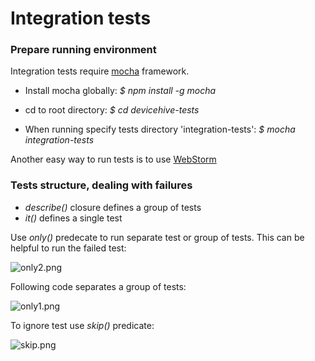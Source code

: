 # Integration tests #

### Prepare running environment ###

Integration tests require [mocha](http://mochajs.org/) framework.

* Install mocha globally: *$ npm install -g mocha*

* cd to root directory: *$ cd devicehive-tests*

* When running specify tests directory 'integration-tests': *$ mocha integration-tests*

Another easy way to run tests is to use [WebStorm](https://www.youtube.com/watch?v=4mKiGkokyx8)

### Tests structure, dealing with failures ###

* *describe()* closure defines a group of tests
* *it()* defines a single test

Use *only()* predecate to run separate test or group of tests. This can be helpful to run the failed test:

![only2.png](https://bitbucket.org/repo/M6o9ee/images/2871072169-only2.png)

Following code separates a group of tests:

![only1.png](https://bitbucket.org/repo/M6o9ee/images/3914931187-only1.png)

To ignore test use *skip()* predicate:

![skip.png](https://bitbucket.org/repo/M6o9ee/images/1689287093-skip.png)